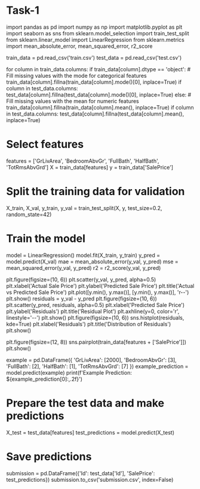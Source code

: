 # Task-1
import pandas as pd
import numpy as np
import matplotlib.pyplot as plt
import seaborn as sns
from sklearn.model_selection import train_test_split
from sklearn.linear_model import LinearRegression
from sklearn.metrics import mean_absolute_error, mean_squared_error, r2_score

train_data = pd.read_csv('train.csv')
test_data = pd.read_csv('test.csv')

for column in train_data.columns:
    if train_data[column].dtype == 'object':
        # Fill missing values with the mode for categorical features
        train_data[column].fillna(train_data[column].mode()[0], inplace=True)
        if column in test_data.columns:
            test_data[column].fillna(test_data[column].mode()[0], inplace=True)
    else:
        # Fill missing values with the mean for numeric features
        train_data[column].fillna(train_data[column].mean(), inplace=True)
        if column in test_data.columns:
            test_data[column].fillna(test_data[column].mean(), inplace=True)

# Select features
features = ['GrLivArea', 'BedroomAbvGr', 'FullBath', 'HalfBath', 'TotRmsAbvGrd']
X = train_data[features]
y = train_data['SalePrice']

# Split the training data for validation
X_train, X_val, y_train, y_val = train_test_split(X, y, test_size=0.2, random_state=42)

# Train the model
model = LinearRegression()
model.fit(X_train, y_train)
y_pred = model.predict(X_val)
mae = mean_absolute_error(y_val, y_pred)
mse = mean_squared_error(y_val, y_pred)
r2 = r2_score(y_val, y_pred)

plt.figure(figsize=(10, 6))
plt.scatter(y_val, y_pred, alpha=0.5)
plt.xlabel('Actual Sale Price')
plt.ylabel('Predicted Sale Price')
plt.title('Actual vs Predicted Sale Price')
plt.plot([y.min(), y.max()], [y.min(), y.max()], 'r--')
plt.show()
residuals = y_val - y_pred
plt.figure(figsize=(10, 6))
plt.scatter(y_pred, residuals, alpha=0.5)
plt.xlabel('Predicted Sale Price')
plt.ylabel('Residuals')
plt.title('Residual Plot')
plt.axhline(y=0, color='r', linestyle='--')
plt.show()
plt.figure(figsize=(10, 6))
sns.histplot(residuals, kde=True)
plt.xlabel('Residuals')
plt.title('Distribution of Residuals')
plt.show()

plt.figure(figsize=(12, 8))
sns.pairplot(train_data[features + ['SalePrice']])
plt.show()

example = pd.DataFrame({
    'GrLivArea': [2000],
    'BedroomAbvGr': [3],
    'FullBath': [2],
    'HalfBath': [1],
    'TotRmsAbvGrd': [7]
})
example_prediction = model.predict(example)
print(f'Example Prediction: ${example_prediction[0]:,.2f}')

# Prepare the test data and make predictions
X_test = test_data[features]
test_predictions = model.predict(X_test)

# Save predictions
submission = pd.DataFrame({'Id': test_data['Id'], 'SalePrice': test_predictions})
submission.to_csv('submission.csv', index=False)

